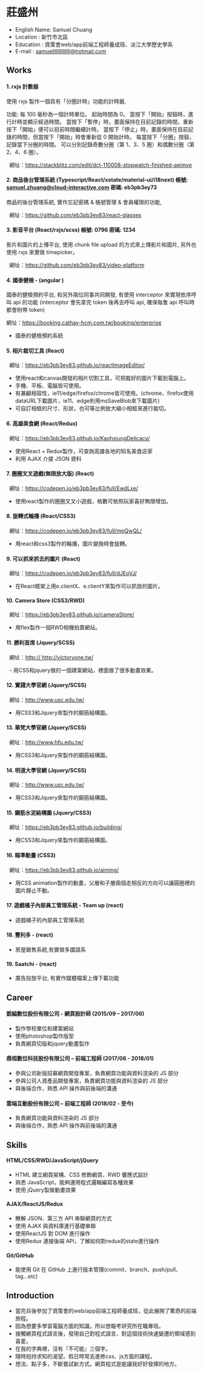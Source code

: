 # 莊盛州

* English Name: Samuel Chuang
* Location : 新竹市北區
* Education : 資策會web/app前端工程師養成班、淡江大學歷史學系
* E-mail : samuellllllllllllll@hotmail.com



## Works

#### 1.  rxjs 計數器

   使用 rxjs 製作一個具有「分圈計時」功能的計時器,
   
   功能:
     每 100 毫秒為一個計時單位。
     起始時間為 0。
     當按下「開始」按鈕時，進行計時並顯示經過時間。
     當按下「暫停」時，畫面保持在目前記錄的時間，重新按下「開始」便可以目前時間繼續計時。
     當按下「停止」時，畫面保持在目前記錄的時間，但當按下「開始」時會重新從 0 開始計時。
     每當按下「分圈」按鈕，記錄當下分圈的時間。
     可以分別記錄奇數分圈（第 1、3、5 圈）和偶數分圈（第 2、4、6 圈）。

   網址：<a href="https://stackblitz.com/edit/dct-110008-stopwatch-finished-aeimve">https://stackblitz.com/edit/dct-110008-stopwatch-finished-aeimve</a>

#### 2.  商品後台管理系統 (Typescript/React/xstate/material-ui/i18next) 帳號: samuel.zhuang@cloud-interactive.com 密碼: eb3pb3ey73

   商品的後台管理系統, 實作忘記密碼 & 帳號管理 & 會員權限的功能, 

   網址：<a href="https://github.com/eb3pb3ey83/react-glasses">https://github.com/eb3pb3ey83/react-glasses</a>


#### 3.  影音平台 (React/rxjs/scss) 帳號: 0796 密碼: 1234

   影片和圖片的上傳平台, 使用 chunk file upload 的方式來上傳影片和圖片, 另外也使用 rxjs 來實做 timepicker。 

   網址：<a href="https://github.com/eb3pb3ey83/video-platform">https://github.com/eb3pb3ey83/video-platform</a>
   
#### 4. 國泰健檢 - (angular )

   國泰的健檢預約平台, 和另外兩位同事共同開發, 有使用 interceptor 來實現依序呼叫 api 的功能 (interceptor 會先拿完 token 後再去呼叫 api, 確保每隻 api 呼叫時都會附帶 token)

   網址：<a href="https://booking.cathay-hcm.com.tw/booking/enterprise/">https://booking.cathay-hcm.com.tw/booking/enterprise</a>

   - 國泰的健檢預約系統   

#### 5.  相片裁切工具 (React)

   網址：<a href="https://eb3pb3ey83.github.io/reactImageEditor/">https://eb3pb3ey83.github.io/reactImageEditor/</a>

   - 使用react和canvas開發的相片切割工具，可把裁好的圖片下載到電腦上。
   - 手機、平板、電腦皆可使用。
   - 有兼顧相容性，ie11/edge/firefox/chrome皆可使用。(chrome、firefox使用dataURL下載圖片，ie11、edge則用msSaveBlob來下載圖片)
   - 可自訂相框的尺寸、形狀，也可等比例放大縮小相框來進行裁切。
      
#### 6.  高雄美食網 (React/Redux)

   網址：<a href="https://eb3pb3ey83.github.io/KaohsiungDelicacy/">https://eb3pb3ey83.github.io/KaohsiungDelicacy/</a>

   - 使用React + Redux製作，可查詢高雄各地的知名美食店家
   - 利用 AJAX 介接 JSON 資料
    
#### 7.  圈圈叉叉遊戲(無限放大版)  (React)

   網址：<a href="https://codepen.io/eb3pb3ey83/full/EwdLxe/">https://codepen.io/eb3pb3ey83/full/EwdLxe/</a>

   - 使用react製作的圈圈叉叉小遊戲，格數可依照玩家喜好無限增加。

#### 8.  旋轉式輪播 (React/CSS3)

   網址：<a href="https://codepen.io/eb3pb3ey83/full/mpQwQL/">https://codepen.io/eb3pb3ey83/full/mpQwQL/</a>

   - 用react和css3製作的輪播，圖片變換時會旋轉。

#### 9.  可以抓來抓去的圖片 (React)

   網址：<a href="https://codepen.io/eb3pb3ey83/full/dJEoVJ/">https://codepen.io/eb3pb3ey83/full/dJEoVJ/</a>

   - 在React框架上用e.clientX、e.clientY來製作可以抓放的圖片。
   
#### 10.  Camera Store (CSS3/RWD)

   網址：<a href="https://eb3pb3ey83.github.io/cameraStore/">https://eb3pb3ey83.github.io/cameraStore/</a>

   - 用flex製作一個RWD相機拍賣網站。
   
#### 11. 勝利首席 (Jquery/SCSS)

   網址：<a href="http:// http://victoryone.tw/">http:// http://victoryone.tw/</a>

   - 用CSS和jquery做的一個建案網站，裡面做了很多動畫效果。  
   
#### 12. 實踐大學官網 (Jquery/SCSS)

   網址：<a href="http://www.usc.edu.tw/">http://www.usc.edu.tw/</a>
    
   - 用CSS3和Jquery來製作的鋼筋結構圖。
   
#### 13. 華梵大學官網 (Jquery/SCSS)

   網址：<a href="http://www.hfu.edu.tw/">http://www.hfu.edu.tw/</a>
    
   - 用CSS3和Jquery來製作的鋼筋結構圖。

#### 14. 明道大學官網 (Jquery/SCSS)

   網址：<a href="http://www.usc.edu.tw/">http://www.usc.edu.tw/</a>
    
   - 用CSS3和Jquery來製作的鋼筋結構圖。
   
#### 15. 鋼筋水泥結構圖 (Jquery/CSS3)

   網址：<a href="https://eb3pb3ey83.github.io/building/">https://eb3pb3ey83.github.io/building/</a>
    
   - 用CSS3和Jquery來製作的鋼筋結構圖。   

#### 16. 瞄準動畫 (CSS3)

   網址：<a href="https://eb3pb3ey83.github.io/aiming/">https://eb3pb3ey83.github.io/aiming/</a>

   - 用CSS animation製作的動畫，父層和子層兩個走相反的方向可以讓圓圈裡的圖片靜止不動。

#### 17. 遊戲橘子內部員工管理系統 - Team up (react)

   - 遊戲橘子的內部員工管理系統

#### 18. 豐利多 - (react)

   - 房屋銷售系統,有實做多國語系

#### 19. Saatchi - (react)

   - 廣告投放平台, 有實作媒體檔案上傳下載功能



## Career

#### 銳綸數位股份有限公司 - 網頁設計師 (2015/09 – 2017/06)

* 製作學校單位和建案網站 
* 使用photoshop製作版型 
* 負責網頁切版和jquery動畫製作

#### 鼎桓數位科技股份有限公司 – 前端工程師 (2017/06 - 2018/01)

* 參與公司新版招募網頁開發專案，負責網頁功能與資料渲染的 JS 部分
* 參與公司人資產品開發專案，負責網頁功能與資料渲染的 JS 部分
* 與後端合作，熟悉 API 操作與前後端的溝通

#### 雲端互動股份有限公司 – 前端工程師 (2018/02 - 至今)

* 負責網頁功能與資料渲染的 JS 部分
* 與後端合作，熟悉 API 操作與前後端的溝通

## Skills 

  #### HTML/CSS/RWD/JavaScript/jQuery

  * HTML 建立網頁架構、CSS 修飾網頁、RWD 響應式設計
  * 熟悉 JavaScript，能夠運用程式邏輯編寫各種效果
  * 使用 jQuery製做動畫效果

  #### AJAX/ReactJS/Redux

  * 瞭解 JSON、第三方 API 串聯網頁的方式
  * 使用 AJAX 與資料庫進行基礎串聯
  * 使用ReactJS 對 DOM 進行操作
  * 使用Redux 連接後端 API，了解如何對redux的state進行操作

  #### Git/GitHub

  * 能使用 Git 在 GitHub 上進行版本管理(commit、branch、push/pull、tag...etc)



## Introduction

* 當完兵後參加了資策會的web/app前端工程師養成班，從此展開了驚奇的前端旅程。
* 因為想要多學習電腦方面的知識，所以想報考研究所在職專班。
* 接觸網頁程式語言後，發現自己對程式語言、對這個技術快速變遷的領域感到喜愛。
* 在我的字典裡，沒有『不可能』三個字。
* 隨時抱持求知的渴望。假日時常去進修css、js方面的課程。
* 想法、點子多，不斷嘗試新方式。網頁程式是能讓我好好發揮的地方。

